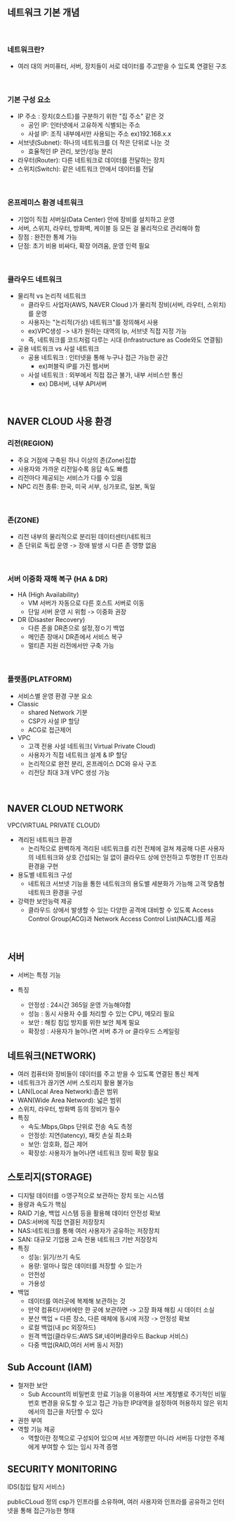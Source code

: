 ## 네트워크 기본 개념


</br>

### 네트워크란?
- 여러 대의 커미퓨터, 서버, 장치들이 서로 데이터를 주고받을 수 있도록 연결된 구조

</br>

### 기본 구성 요소
- IP 주소 : 장치(호스트)를 구분하기 위한 "집 주소" 같은 것
  - 공인 IP: 인터넷에서 고유하게 식별되는 주소
  - 사설 IP: 조직 내부에서만 사용되는 주소 ex)192.168.x.x
- 서브넷(Subnet): 하나의 네트워크를 더 작은 단위로 나눈 것
  - 효율적인 IP 관리, 보안/성능 분리
- 라우터(Router): 다른 네트워크로 데이터를 전달하는 장치
- 스위치(Switch): 같은 네트워크 안에서 데이터를 전달

</br>

### 온프레미스 환경 네트워크
- 기업이 직접 서버실(Data Center) 안에 장비를 설치하고 운영
- 서버, 스위치, 라우터, 방화벽, 케이블 등 모든 걸 물리적으로 관리해야 함
- 장점 : 완전한 통제 가능
- 단점: 초기 비용 비싸다, 확장 어려움, 운영 인력 필요

</br>

### 클라우드 네트워크
- 물리적 vs 논리적 네트워크
  - 클라우드 사업자(AWS, NAVER Cloud )가 물리적 장비(서버, 라우터, 스위치)를 운영
  - 사용자는 "논리적(가상) 네트워크"를 정의해서 사용
  - ex)VPC생성 -> 내가 원하는 대역의 Ip, 서브넷 직접 지정 가능
  - 즉, 네트워크를 코드처럼 다루는 시대 (Infrastructure as Code와도 연결됨)
- 공용 네트워크 vs 사설 네트워크
  - 공용 네트워크 : 인터넷을 통해 누구나 접근 가능한 공간
    - ex)퍼블릭 IP를 가진 웹서버
  - 사설 네트워크 : 외부에서 직접 접근 불가, 내부 서비스만 통신
    - ex) DB서버, 내부 API서버

</br>

## NAVER CLOUD 사용 환경

### 리전(REGION)
- 주요 거점에 구축된 하나 이상의 존(Zone)집합
- 사용자와 가까운 리전일수록 응답 속도 빠름
- 리전마다 제공되는 서비스가 다를 수 있음
- NPC 리전 종류: 한국, 미국 서부, 싱가포르, 일본, 독일

</br>

### 존(ZONE)
- 리전 내부의 물리적으로 분리된 데이터센터/네트워크
- 존 단위로 독립 운영 -> 장애 발생 시 다른 존 영향 없음

</br>

### 서버 이중화 재해 복구 (HA & DR)
- HA (High Availability)
  - VM 서버가 자동으로 다른 호스트 서버로 이동
  - 단일 서버 운영 시 위험 -> 이중화 권장
- DR (Disaster Recovery)
  - 다른 존을 DR존으로 설정,정ㅇ기 백업
  - 메인존 장애시 DR존에서 서비스 복구
  - 멀티존 지원 리전에서만 구축 가능

</br>

### 플랫폼(PLATFORM)
- 서비스별 운영 환경 구분 요소
- Classic
  - shared Network 기분
  - CSP가 사설 IP 할당
  - ACG로 접근제어
- VPC
  - 고객 전용 사설 네트워크( Virtual Private Cloud)
  - 사용자가 직접 네트워크 설계 & IP 할당
  - 논리적으로 완전 분리, 온프레이스 DC와 유사 구조
  - 리전당 최대 3개 VPC 생성 가능

</br>

## NAVER CLOUD NETWORK
VPC(VIRTUAL PRIVATE CLOUD)
- 격리된 네트워크 환경
  - 논리적으로 완벽하게 격리된 네트워크를 리전 전체에 걸쳐 제공해 다른 사용자의 네트워크와 상호 간섭되는 일 없이 클라우드 상에 안전하고 투명한 IT 인프라 환경을 구현
- 용도별 네트워크 구성
  - 네트워크 서브넷 기능을 통한 네트워크의 용도별 세분화가 가능해 고객 맞춤형 네트워크 환경을 구성
- 강력한 보안능력 제공
  - 클라우드 상에서 발생할 수 있는 다양한 공격에 대비할 수 있도록 Access Control Group(ACG)과 Network Access Control List(NACL)를 제공 

</br>

## 서버
- 서버는 특정 기능


- 특징
  - 안정성 : 24시간 365일 운영 가능해야함
  - 성능 : 동시 사용자 수를 처리할 수 있는 CPU, 메모리 필요
  - 보안 : 해킹 침입 방지를 위한 보안 체계 필요
  - 확장성 : 사용자가 늘어나면 서버 추가 or 클라우드 스케일링

## 네트워크(NETWORK)
- 여러 컴퓨터와 장비들이 데이터를 주고 받을 수 있도록 연결된 통신 체계
- 네트워크가 끊기면 서버 스토리지 활용 불가능
- LAN(Local Area Network):좁은 범위
- WAN(Wide Area Netword): 넓은 범위
- 스위치, 라우터, 방화벽 등의 장비가 필수
- 특징
  - 속도:Mbps,Gbps 단위로 전송 속도 측정
  - 안정성: 지연(latency), 패킷 손실 최소화
  - 보안: 암호화, 접근 제어
  - 확장성: 사용자가 늘어나면 네트워크 장비 확장 필요

## 스토리지(STORAGE)
- 디지털 데이터를 ㅇ영구적으로 보관하는 장치 또는 시스템
- 용량과 속도가 핵심
- RAID 기술, 백업 시스템 등을 활용해 데이터 안전성 확보
- DAS:서버에 직접 연결된 저장장치
- NAS:네트워크를 통해 여러 사용자가 공유하는 저장장치
- SAN: 대규모 기업용 고속 전용 네트워크 기반 저장장치
- 특징
  - 성능: 읽기/쓰기 속도
  - 용량: 얼마나 많은 데이터를 저장할 수 있는가
  - 안전성
  - 가용성
- 백업
  - 데이터를 여러곳에 복제해 보관하는 것
  - 만약 컴퓨터/서버에만 한 곳에 보관하면 -> 고장 화재 해킹 시 데이터 소실
  - 분산 백업 = 다른 장소, 다른 매체에 동시에 저장 -> 안정성 확보
  - 로컬 백업(내 pc 외장하드)
  - 원격 백업(클라우드:AWS S#,네이버클라우드 Backup 서비스)
  - 다중 백업(RAID,여러 서버 동시 저장)

## Sub Account (IAM)
- 철저한 보안
  - Sub Account의 비밀번호 만료 기능을 이용하여 서브 계정별로 주기적인 비밀번호 변경을 유도할 수 있고 접근 가능한 IP대역을 설정하여 허용하지 않은 위치에서의 접근을 차단할 수 있다
- 권한 부여
- 역할 기능 제공
  - 역할이란 정책으로 구성되어 있으며 서브 계정뿐만 아니라 서버등 다양한 주체에게 부여할 수 있는 임시 자격 증명

## SECURITY MONITORING
IDS(침입 탐지 서비스)

publicCLoud
정의 csp가 인프라를 소유하며, 여러 사용자와 인프라를 공유하고 인터넷을 통해 접근가능한 형태 